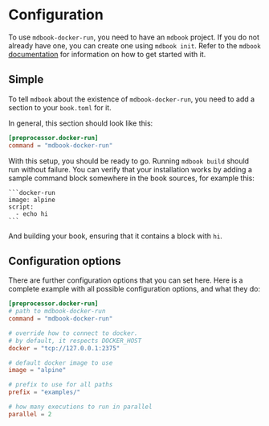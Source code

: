 # Configuration

To use `mdbook-docker-run`, you need to have an `mdbook` project. If you do not
already have one, you can create one using `mdbook init`. Refer to the `mdbook`
[documentation][mdbook-docs] for information on how to get started with it.

[mdbook-docs]: https://rust-lang.github.io/mdBook/format/configuration/index.html

## Simple

To tell `mdbook` about the existence of `mdbook-docker-run`, you need to add a
section to your `book.toml` for it.

In general, this section should look like this:

```toml
[preprocessor.docker-run]
command = "mdbook-docker-run"
```

With this setup, you should be ready to go. Running `mdbook build` should
run without failure. You can verify that your installation works by adding
a sample command block somewhere in the book sources, for example this:

~~~
```docker-run
image: alpine
script:
  - echo hi
```
~~~

And building your book, ensuring that it contains a block with `hi`.

## Configuration options

There are further configuration options that you can set here. Here is a complete
example with all possible configuration options, and what they do:

```toml
[preprocessor.docker-run]
# path to mdbook-docker-run
command = "mdbook-docker-run"

# override how to connect to docker.
# by default, it respects DOCKER_HOST
docker = "tcp://127.0.0.1:2375"

# default docker image to use
image = "alpine"

# prefix to use for all paths
prefix = "examples/"

# how many executions to run in parallel
parallel = 2
```
